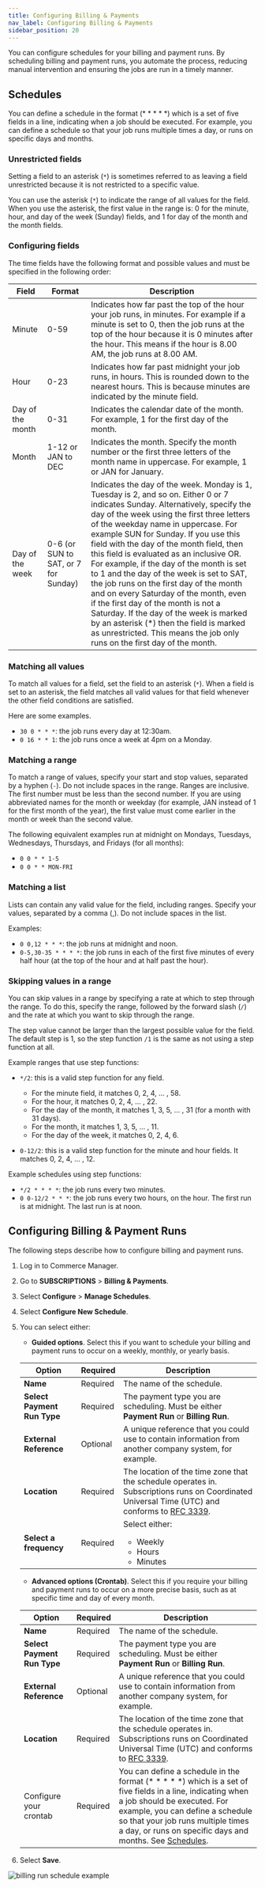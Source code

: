 ```yaml
---
title: Configuring Billing & Payments
nav_label: Configuring Billing & Payments
sidebar_position: 20
---
```


You can configure schedules for your billing and payment runs. By scheduling billing and payment runs, you automate the process, reducing manual intervention and ensuring the jobs are run in a timely manner. 

## Schedules

You can define a schedule in the format (* * * * *) which is a set of five fields in a line, indicating when a job should be executed. For example, you can define a schedule so that your job runs multiple times a day, or runs on specific days and months.

### Unrestricted fields

Setting a field to an asterisk (`*`) is sometimes referred to as leaving a field unrestricted because it is not restricted to a specific value.
      
You can use the asterisk (`*`) to indicate the range of all values for the field. When you use the asterisk, the first value in the range is: 0 for the minute, hour, and day of the week (Sunday) fields, and 1 for day of the month and the month fields.
      
### Configuring fields
      
The time fields have the following format and possible values and must be specified in the following order:
      
| Field | Format | Description  |                                                                                                    
| --- | --- | -----|
| Minute | 0-59 | Indicates how far past the top of the hour your job runs, in minutes. For example if a minute is set to 0, then the job runs at the top of the hour because it is 0 minutes after the hour. This means if the hour is 8.00 AM, the job runs at 8.00 AM. |
| Hour | 0-23 | Indicates how far past midnight your job runs, in hours. This is rounded down to the nearest hours. This is because minutes are indicated by the minute field. |
| Day of the month | 0-31 | Indicates the calendar date of the month. For example, 1 for the first day of the month. |
| Month | 1-12 or JAN to DEC | Indicates the month. Specify the month number or the first three letters of the month name in uppercase. For example, 1 or JAN for January.  |
| Day of the week | 0-6 (or SUN to SAT, or 7 for Sunday) | Indicates the day of the week. Monday is 1, Tuesday is 2, and so on. Either 0 or 7 indicates Sunday. Alternatively, specify the day of the week using the first three letters of the weekday name in uppercase. For example SUN for Sunday. If you use this field with the day of the month field, then this field is evaluated as an inclusive OR. For example, if the day of the month is set to 1 and the day of the week is set to SAT, the job runs on the first day of the month and on every Saturday of the month, even if the first day of the month is not a Saturday. If the day of the week is marked by an asterisk (*) then the field is marked as unrestricted. This means the job only runs on the first day of the month. |
      
### Matching all values
      
To match all values for a field, set the field to an asterisk (`*`). When a field is set to an asterisk, the field matches all valid values for that field whenever the other field conditions are satisfied. 
      
Here are some examples.

- `30 0 * * *`: the job runs every day at 12:30am.
- `0 16 * * 1`: the job runs once a week at 4pm on a Monday.

### Matching a range
      
To match a range of values, specify your start and stop values, separated by a hyphen (`-`). Do not include spaces in the range. Ranges are inclusive. The first number must be less than the second number. If you are using abbreviated names for the month or weekday (for example, JAN instead of 1 for the first month of the year), the first value must come earlier in the month or week than the second value.

The following equivalent examples run at midnight on Mondays, Tuesdays, Wednesdays, Thursdays, and Fridays (for all months):

- `0 0 * * 1-5`
- `0 0 * * MON-FRI`

### Matching a list
      
Lists can contain any valid value for the field, including ranges. Specify your values, separated by a comma (,). Do not include spaces in the list.

Examples:

- `0 0,12 * * *`: the job runs at midnight and noon.
- `0-5,30-35 * * * *`: the job runs in each of the first five minutes of every half hour (at the top of the hour and at half past the hour).
      
### Skipping values in a range
      
You can skip values in a range by specifying a rate at which to step through the range. To do this, specify the range, followed by the forward slash (`/`) and the rate at which you want to skip through the range.
      
The step value cannot be larger than the largest possible value for the field. The default step is 1, so the step function `/1` is the same as not using a step function at all.

Example ranges that use step functions:

- `*/2`: this is a valid step function for any field. 
    - For the minute field, it matches 0, 2, 4, ... , 58. 
    - For the hour, it matches 0, 2, 4, ... , 22. 
    - For the day of the month, it matches 1, 3, 5, ... , 31 (for a month with 31 days). 
    - For the month, it matches 1, 3, 5, ... , 11. 
    - For the day of the week, it matches 0, 2, 4, 6.

- `0-12/2`: this is a valid step function for the minute and hour fields. It matches 0, 2, 4, ... , 12.

Example schedules using step functions:
      
- `*/2 * * * *`: the job runs every two minutes.
- `0 0-12/2 * * *`: the job runs every two hours, on the hour. The first run is at midnight. The last run is at noon.

## Configuring Billing & Payment Runs

The following steps describe how to configure billing and payment runs.

1. Log in to Commerce Manager.
2. Go to **SUBSCRIPTIONS** > **Billing & Payments**. 
3. Select **Configure** > **Manage Schedules**.
4. Select **Configure New Schedule**.
5. You can select either:

    - **Guided options**. Select this if you want to schedule your billing and payment runs to  occur on a weekly, monthly, or yearly basis.

     | Option                      | Required | Description                                                                                                                                                                             |
     |-----------------------------|----------|-----------------------------------------------------------------------------------------------------------------------------------------------------------------------------------------|
     | **Name**                    | Required | The name of the schedule.                                                                                                                                                               |
     | **Select Payment Run Type** | Required | The payment type you are scheduling. Must be either **Payment Run** or **Billing Run**.                                                                                                 |
     | **External Reference**      | Optional | A unique reference that you could use to contain information from another company system, for example.                                                                                  |
     | **Location**                | Required | The location of the time zone that the schedule operates in. Subscriptions runs on Coordinated Universal Time (UTC) and conforms to [RFC 3339](https://www.rfc-editor.org/rfc/rfc3339). |
     | **Select a frequency**      | Required | Select either:<ul><li>Weekly</li><li>Hours</li><li>Minutes</li></ul>                                                                                                                    |

    - **Advanced options (Crontab)**. Select this if you require your billing and payment runs to occur on a more precise basis, such as at specific time and day of every month.

     | Option                      | Required | Description                                                                                                                                                                                                                                                                                 |
     |-----------------------------|----------|---------------------------------------------------------------------------------------------------------------------------------------------------------------------------------------------------------------------------------------------------------------------------------------------|
     | **Name**                    | Required | The name of the schedule.                                                                                                                                                                                                                                                                   |
     | **Select Payment Run Type** | Required | The payment type you are scheduling. Must be either **Payment Run** or **Billing Run**.                                                                                                                                                                                                     |
     | **External Reference**      | Optional | A unique reference that you could use to contain information from another company system, for example.                                                                                                                                                                                      |
     | **Location**                | Required | The location of the time zone that the schedule operates in. Subscriptions runs on Coordinated Universal Time (UTC) and conforms to [RFC 3339](https://www.rfc-editor.org/rfc/rfc3339).                                                                                                     |
     | Configure your crontab      | Required | You can define a schedule in the format (* * * * *) which is a set of five fields in a line, indicating when a job should be executed. For example, you can define a schedule so that your job runs multiple times a day, or runs on specific days and months. See [Schedules](#schedules). |
6. Select **Save**.

![billing run schedule example](/assets/subscription-schedule.png)

